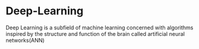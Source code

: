 # Deep-Learning
Deep Learning is a subfield of machine learning concerned with algorithms inspired by the structure and function of the brain called artificial neural networks(ANN)
